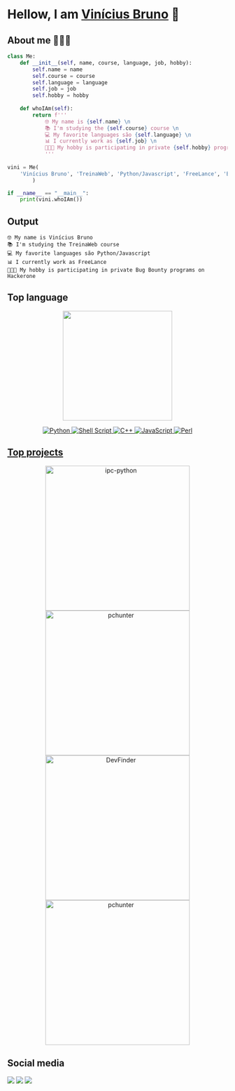 # Hellow, I am [Vinícius Bruno](https://instagram.com/vinnybrunn00) 👋

## About me 👨🏻‍💻

```python
class Me:
    def __init__(self, name, course, language, job, hobby):
        self.name = name
        self.course = course
        self.language = language
        self.job = job
        self.hobby = hobby
    
    def whoIAm(self):
        return f'''
            🤓 My name is {self.name} \n
            📚 I'm studying the {self.course} course \n
            💻 My favorite languages são {self.language} \n
            📊 I currently work as {self.job} \n
            👨🏻‍💻 My hobby is participating in private {self.hobby} programs on Hackerone 
            '''
    
vini = Me(
    'Vinícius Bruno', 'TreinaWeb', 'Python/Javascript', 'FreeLance', 'Bug Bounty'
        )

if __name__ == "__main__":
    print(vini.whoIAm())
```

## Output

```
🤓 My name is Vinícius Bruno 
📚 I'm studying the TreinaWeb course 
💻 My favorite languages são Python/Javascript 
📊 I currently work as FreeLance 
👨🏻‍💻 My hobby is participating in private Bug Bounty programs on Hackerone 

```

## Top language

<div align="center">
<img height="250rem" src="https://github-readme-stats.vercel.app/api/top-langs/?username=vinnybrunn00&layout=compact&theme=cobalt"/>

<a href="https://docs.python.org/3/">![Python](https://img.shields.io/badge/python-3670A0?style=for-the-badge&logo=python&logoColor=black)
<a href="https://devdocs.io/bash/">![Shell Script](https://img.shields.io/badge/shell_script-%23121011.svg?style=for-the-badge&logo=gnu-bash&logoColor=cyan)
<a href="https://devdocs.io/cpp/"> ![C++](https://img.shields.io/badge/C%2B%2B-00599C?style=for-the-badge&logo=c%2B%2B&logoColor=red)
<a href="https://devdocs.io/javascript/"> ![JavaScript](https://img.shields.io/badge/JavaScript-F7DF1E?style=for-the-badge&logo=javascript&logoColor=black)
<a href="https://devdocs.io/perl/"> ![Perl](https://img.shields.io/badge/Perl-39457E?style=for-the-badge&logo=perl&logoColor=cyan)
  </div>
    
    
## Top projects

<p align="center">
    <a href="https://github.com/Vinnybrunn00/Linset_Evil_Twin_Attack"><img width="330" src="https://denvercoder1-github-readme-stats.vercel.app/api/pin/?username=Vinnybrunn00&repo=Linset_Evil_Twin_Attack&theme=cobalt" alt="ipc-python"></a>
    <a href="https://github.com/Vinnybrunn00/App_ChatGPT"><img width="330" src="https://denvercoder1-github-readme-stats.vercel.app/api/pin/?username=Vinnybrunn00&repo=App_ChatGPT&theme=cobalt" alt="pchunter"></a>
   <a href="https://github.com/Vinnybrunn00/Whatsapp_Sticker_Bot"><img width="330" src="https://denvercoder1-github-readme-stats.vercel.app/api/pin/?username=Vinnybrunn00&repo=Whatsapp_Sticker_Bot&theme=cobalt" alt="DevFinder"></a>
   <a href="https://github.com/Vinnybrunn00/Bot-Telegram-All-Functions"><img width="330" src="https://denvercoder1-github-readme-stats.vercel.app/api/pin/?username=Vinnybrunn00&repo=Bot-Telegram-All-Functions&theme=cobalt" alt="pchunter"></a>

</p>

## Social media

<div align="left">
  <a href="https://instagram.com/vinnybrunn00" target="_blank"><img src="https://img.shields.io/badge/-Instagram-%23E4405F?style=for-the-badge&logo=instagram&logoColor=white" target="_blank"></a>
  <a href="https://twitter.com/Vinnybrunn00" target="_blank"><img src="https://img.shields.io/badge/Twitter-%231DA1F2.svg?style=for-the-badge&logo=Twitter&logoColor=white"></a>
  <a href="https://open.spotify.com/user/5cuqma0170zaestki4kbc1ilp?si=bf30147a1b2a4978" target="_blank"><img src="https://img.shields.io/badge/Spotify-1ED760?style=for-the-badge&logo=spotify&logoColor=white"></a>
</div>
